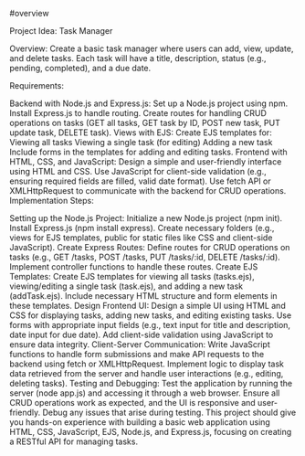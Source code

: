 #overview 

Project Idea: Task Manager

Overview:
Create a basic task manager where users can add, view, update, and delete tasks. Each task will have a title, description, status (e.g., pending, completed), and a due date.

Requirements:

Backend with Node.js and Express.js:
Set up a Node.js project using npm.
Install Express.js to handle routing.
Create routes for handling CRUD operations on tasks (GET all tasks, GET task by ID, POST new task, PUT update task, DELETE task).
Views with EJS:
Create EJS templates for:
Viewing all tasks
Viewing a single task (for editing)
Adding a new task
Include forms in the templates for adding and editing tasks.
Frontend with HTML, CSS, and JavaScript:
Design a simple and user-friendly interface using HTML and CSS.
Use JavaScript for client-side validation (e.g., ensuring required fields are filled, valid date format).
Use fetch API or XMLHttpRequest to communicate with the backend for CRUD operations.
Implementation Steps:

Setting up the Node.js Project:
Initialize a new Node.js project (npm init).
Install Express.js (npm install express).
Create necessary folders (e.g., views for EJS templates, public for static files like CSS and client-side JavaScript).
Create Express Routes:
Define routes for CRUD operations on tasks (e.g., GET /tasks, POST /tasks, PUT /tasks/:id, DELETE /tasks/:id).
Implement controller functions to handle these routes.
Create EJS Templates:
Create EJS templates for viewing all tasks (tasks.ejs), viewing/editing a single task (task.ejs), and adding a new task (addTask.ejs).
Include necessary HTML structure and form elements in these templates.
Design Frontend UI:
Design a simple UI using HTML and CSS for displaying tasks, adding new tasks, and editing existing tasks.
Use forms with appropriate input fields (e.g., text input for title and description, date input for due date).
Add client-side validation using JavaScript to ensure data integrity.
Client-Server Communication:
Write JavaScript functions to handle form submissions and make API requests to the backend using fetch or XMLHttpRequest.
Implement logic to display task data retrieved from the server and handle user interactions (e.g., editing, deleting tasks).
Testing and Debugging:
Test the application by running the server (node app.js) and accessing it through a web browser.
Ensure all CRUD operations work as expected, and the UI is responsive and user-friendly.
Debug any issues that arise during testing.
This project should give you hands-on experience with building a basic web application using HTML, CSS, JavaScript, EJS, Node.js, and Express.js, focusing on creating a RESTful API for managing tasks.